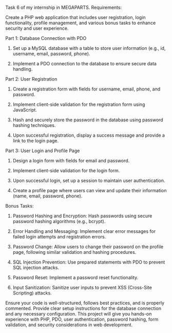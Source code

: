 Task 6 of my internship in MEGAPARTS. Requirements:

Create a PHP web application that includes user registration, login functionality, profile management, and various bonus tasks to enhance security and user experience.


Part 1: Database Connection with PDO

1. Set up a MySQL database with a table to store user information (e.g., id, username, email, password, phone).

2. Implement a PDO connection to the database to ensure secure data handling.


Part 2: User Registration

1. Create a registration form with fields for username, email, phone, and password.

2. Implement client-side validation for the registration form using JavaScript.

3. Hash and securely store the password in the database using password hashing techniques.

4. Upon successful registration, display a success message and provide a link to the login page.


Part 3: User Login and Profile Page

1. Design a login form with fields for email and password.

2. Implement client-side validation for the login form.

3. Upon successful login, set up a session to maintain user authentication.

4. Create a profile page where users can view and update their information (name, email, password, phone).


Bonus Tasks:


1. Password Hashing and Encryption: Hash passwords using secure password hashing algorithms (e.g., bcrypt).

2. Error Handling and Messaging: Implement clear error messages for failed login attempts and registration errors.

3. Password Change: Allow users to change their password on the profile page, following similar validation and hashing procedures.

4. SQL Injection Prevention: Use prepared statements with PDO to prevent SQL injection attacks.

5. Password Reset: Implement a password reset functionality.

6. Input Sanitization: Sanitize user inputs to prevent XSS (Cross-Site Scripting) attacks.


Ensure your code is well-structured, follows best practices, and is properly commented. Provide clear setup instructions for the database connection and any necessary configuration. This project will give you hands-on experience with PHP, PDO, user authentication, password hashing, form validation, and security considerations in web development.